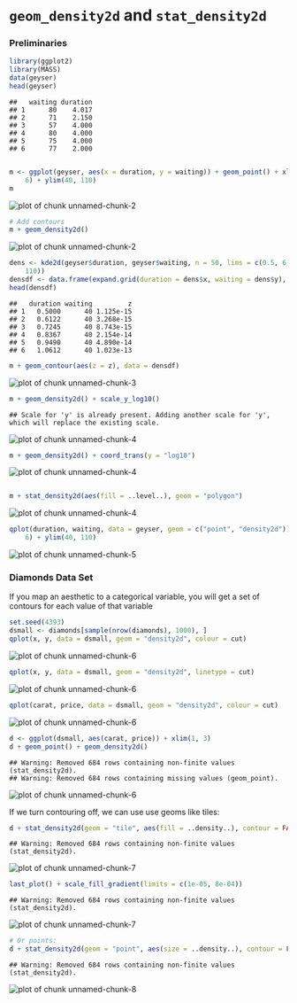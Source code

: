 `geom_density2d` and `stat_density2d`
========================================================

### Preliminaries


```r
library(ggplot2)
library(MASS)
data(geyser)
head(geyser)
```

```
##   waiting duration
## 1      80    4.017
## 2      71    2.150
## 3      57    4.000
## 4      80    4.000
## 5      75    4.000
## 6      77    2.000
```




```r

m <- ggplot(geyser, aes(x = duration, y = waiting)) + geom_point() + xlim(0.5, 
    6) + ylim(40, 110)
m
```

![plot of chunk unnamed-chunk-2](figure/unnamed-chunk-21.png) 

```r
# Add contours
m + geom_density2d()
```

![plot of chunk unnamed-chunk-2](figure/unnamed-chunk-22.png) 




```r
dens <- kde2d(geyser$duration, geyser$waiting, n = 50, lims = c(0.5, 6, 40, 
    110))
densdf <- data.frame(expand.grid(duration = dens$x, waiting = dens$y), z = as.vector(dens$z))
head(densdf)
```

```
##   duration waiting         z
## 1   0.5000      40 1.125e-15
## 2   0.6122      40 3.268e-15
## 3   0.7245      40 8.743e-15
## 4   0.8367      40 2.154e-14
## 5   0.9490      40 4.890e-14
## 6   1.0612      40 1.023e-13
```

```r
m + geom_contour(aes(z = z), data = densdf)
```

![plot of chunk unnamed-chunk-3](figure/unnamed-chunk-3.png) 




```r
m + geom_density2d() + scale_y_log10()
```

```
## Scale for 'y' is already present. Adding another scale for 'y', which will replace the existing scale.
```

![plot of chunk unnamed-chunk-4](figure/unnamed-chunk-41.png) 

```r
m + geom_density2d() + coord_trans(y = "log10")
```

![plot of chunk unnamed-chunk-4](figure/unnamed-chunk-42.png) 

```r

m + stat_density2d(aes(fill = ..level..), geom = "polygon")
```

![plot of chunk unnamed-chunk-4](figure/unnamed-chunk-43.png) 




```r
qplot(duration, waiting, data = geyser, geom = c("point", "density2d")) + xlim(0.5, 
    6) + ylim(40, 110)
```

![plot of chunk unnamed-chunk-5](figure/unnamed-chunk-5.png) 


### Diamonds Data Set

If you map an aesthetic to a categorical variable, you will get a
set of contours for each value of that variable


```r
set.seed(4393)
dsmall <- diamonds[sample(nrow(diamonds), 1000), ]
qplot(x, y, data = dsmall, geom = "density2d", colour = cut)
```

![plot of chunk unnamed-chunk-6](figure/unnamed-chunk-61.png) 

```r
qplot(x, y, data = dsmall, geom = "density2d", linetype = cut)
```

![plot of chunk unnamed-chunk-6](figure/unnamed-chunk-62.png) 

```r
qplot(carat, price, data = dsmall, geom = "density2d", colour = cut)
```

![plot of chunk unnamed-chunk-6](figure/unnamed-chunk-63.png) 

```r
d <- ggplot(dsmall, aes(carat, price)) + xlim(1, 3)
d + geom_point() + geom_density2d()
```

```
## Warning: Removed 684 rows containing non-finite values (stat_density2d).
## Warning: Removed 684 rows containing missing values (geom_point).
```

![plot of chunk unnamed-chunk-6](figure/unnamed-chunk-64.png) 

If we turn contouring off, we can use use geoms like tiles:


```r
d + stat_density2d(geom = "tile", aes(fill = ..density..), contour = FALSE)
```

```
## Warning: Removed 684 rows containing non-finite values (stat_density2d).
```

![plot of chunk unnamed-chunk-7](figure/unnamed-chunk-71.png) 

```r
last_plot() + scale_fill_gradient(limits = c(1e-05, 8e-04))
```

```
## Warning: Removed 684 rows containing non-finite values (stat_density2d).
```

![plot of chunk unnamed-chunk-7](figure/unnamed-chunk-72.png) 


```r
# Or points:
d + stat_density2d(geom = "point", aes(size = ..density..), contour = FALSE)
```

```
## Warning: Removed 684 rows containing non-finite values (stat_density2d).
```

![plot of chunk unnamed-chunk-8](figure/unnamed-chunk-8.png) 


